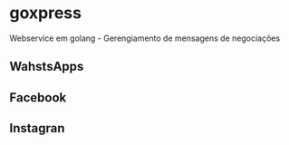 # goxpress
Webservice em golang - Gerengiamento de mensagens de negociações 

## WahstsApps
## Facebook
## Instagran
